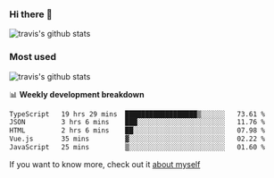 ### Hi there 👋

<!--
**HondryTravis/HondryTravis** is a ✨ _special_ ✨ repository because its `README.md` (this file) appears on your GitHub profile.

Here are some ideas to get you started:

- 🔭 I’m currently working on ...
- 🌱 I’m currently learning ...
- 👯 I’m looking to collaborate on ...
- 🤔 I’m looking for help with ...
- 💬 Ask me about ...
- 📫 How to reach me: ...
- 😄 Pronouns: ...
- ⚡ Fun fact: ...
-->

![travis's github stats](https://github-readme-stats.vercel.app/api?username=HondryTravis&hide=stars)
### Most used
![travis's github stats](https://github-readme-stats.anuraghazra1.vercel.app/api/top-langs/?username=HondryTravis&layout=compact&hide_title=true)

📊 **Weekly development breakdown**

<!--START_SECTION:waka-->

```txt
TypeScript   19 hrs 29 mins  ██████████████████▒░░░░░░   73.61 %
JSON         3 hrs 6 mins    ███░░░░░░░░░░░░░░░░░░░░░░   11.76 %
HTML         2 hrs 6 mins    ██░░░░░░░░░░░░░░░░░░░░░░░   07.98 %
Vue.js       35 mins         ▓░░░░░░░░░░░░░░░░░░░░░░░░   02.22 %
JavaScript   25 mins         ▒░░░░░░░░░░░░░░░░░░░░░░░░   01.60 %
```

<!--END_SECTION:waka-->

If you want to know more, check out it [about myself](https://hondrytravis.github.io/)
